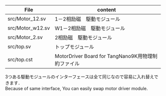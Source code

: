   
|File|content|
|---|---|
src/Motor_12.sv | 1－2相励磁　駆動モジュール  
src/Motor_w12.sv | W1－2相励磁　駆動モジュール  
src/Motor_2.sv | 2相励磁　駆動モジュール  
src/top.sv | トップモジュール  
src/top.cst | MotorDriver Board for TangNano9K用物理制約ファイル  
  
3つある駆動モジュールのインターフェースは全て同じなので容易に入れ替えできます．  
Because of same interface, You can easily swap motor driver module.
  
